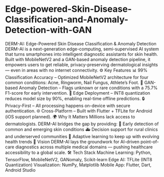 # Edge-powered-Skin-Disease-Classification-and-Anomaly-Detection-with-GAN
DERM-AI: Edge-Powered Skin Disease Classification & Anomaly Detection  DERM-AI is a next-generation edge-computing, semi-supervised AI system that turns smartphones into intelligent diagnostic assistants for skin health. Built with MobileNetV2 and a GAN-based anomaly detection pipeline, it empowers users to get reliable, privacy-preserving dermatological insights — even in areas with no internet connectivity.  ⚙️ Key Features  📊 99% Classification Accuracy – Optimized MobileNetV2 architecture for four common conditions: Acne, Ringworm, Nail Fungus, Athlete’s Foot.  🤖 GAN-based Anomaly Detection – Flags unknown or rare conditions with a 75.7% F1-score for early intervention.  📱 Edge Deployment – INT8 quantization reduces model size by 90%, enabling real-time offline predictions.  🔒 Privacy-First – All processing happens on-device with secure authentication.  🌐 Cross-Platform – Built with Flutter + TFLite for Android (iOS support planned).  🌍 Why It Matters  Millions lack access to dermatologists. DERM-AI bridges the gap by providing:  📌 Early detection of common and emerging skin conditions  🚑 Decision support for rural clinics and underserved communities  🔬 Adaptive learning to keep up with evolving health trends  🚀 Vision  DERM-AI lays the groundwork for AI-driven point-of-care diagnostics across multiple medical domains — pushing healthcare accessibility to a global scale.  🛠️ Tech Stack  Machine Learning: Python, TensorFlow, MobileNetV2, GANomaly, Scikit-learn  Edge AI: TFLite (INT8 Quantization)  Visualization: NumPy, Matplotlib  Mobile App: Flutter, Dart, Android Studio
